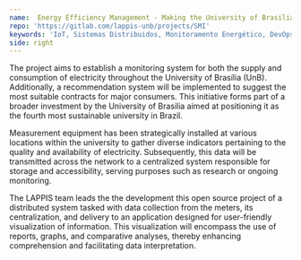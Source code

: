 ```yaml
---
name:  Energy Efficiency Management - Making the University of Brasilia the 4th most sustainable university in Brazil
repo: 'https://gitlab.com/lappis-unb/projects/SMI'
keywords: 'IoT, Sistemas Distribuidos, Monitoramento Energético, DevOps, DataViz'
side: right
---
```


The project aims to establish a monitoring system for both the supply and consumption of electricity throughout the University of Brasília (UnB). Additionally, a recommendation system will be implemented to suggest the most suitable contracts for major consumers. This initiative forms part of a broader investment by the University of Brasilia aimed at positioning it as the fourth most sustainable university in Brazil.

Measurement equipment has been strategically installed at various locations within the university to gather diverse indicators pertaining to the quality and availability of electricity. Subsequently, this data will be transmitted across the network to a centralized system responsible for storage and accessibility, serving purposes such as research or ongoing monitoring.

The LAPPIS team leads the the development this open source project of a distributed system tasked with data collection from the meters, its centralization, and delivery to an application designed for user-friendly visualization of information. This visualization will encompass the use of reports, graphs, and comparative analyses, thereby enhancing comprehension and facilitating data interpretation.